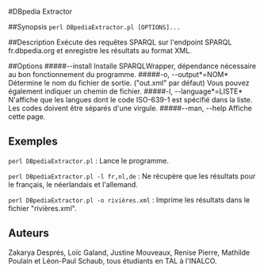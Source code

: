 #DBpedia Extractor

##Synopsis
`perl DBpediaExtractor.pl [OPTIONS]...`

##Description
Exécute des requêtes SPARQL sur l'endpoint SPARQL fr.dbpedia.org et enregistre les résultats au format XML.

##Options
#####--install
  Installe SPARQLWrapper, dépendance nécessaire au bon fonctionnement du programme.
#####-o, --output*=NOM*
  Détermine le nom du fichier de sortie. ("out.xml" par défaut)
  Vous pouvez également indiquer un chemin de fichier.
#####-l, --language*=LISTE*
  N'affiche que les langues dont le code ISO-639-1 est spécifié dans la liste.
  Les codes doivent être séparés d'une virgule.
#####--man, --help
  Affiche cette page.

## Exemples
`perl DBpediaExtractor.pl` : Lance le programme.

`perl DBpediaExtractor.pl -l fr,nl,de` : Ne récupère que les résultats pour le français, le néerlandais et l'allemand.

`perl DBpediaExtractor.pl -o rivières.xml` : Imprime les résultats dans le fichier "rivières.xml".
## Auteurs
Zakarya Després, Loïc Galand, Justine Mouveaux, Renise Pierre, Mathilde Poulain et Léon-Paul Schaub, tous étudiants en TAL à l'INALCO.

